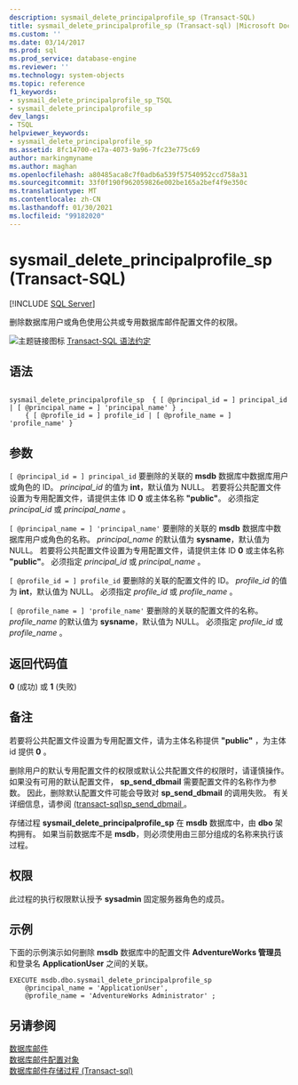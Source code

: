 ```yaml
---
description: sysmail_delete_principalprofile_sp (Transact-SQL)
title: sysmail_delete_principalprofile_sp (Transact-sql) |Microsoft Docs
ms.custom: ''
ms.date: 03/14/2017
ms.prod: sql
ms.prod_service: database-engine
ms.reviewer: ''
ms.technology: system-objects
ms.topic: reference
f1_keywords:
- sysmail_delete_principalprofile_sp_TSQL
- sysmail_delete_principalprofile_sp
dev_langs:
- TSQL
helpviewer_keywords:
- sysmail_delete_principalprofile_sp
ms.assetid: 8fc14700-e17a-4073-9a96-7fc23e775c69
author: markingmyname
ms.author: maghan
ms.openlocfilehash: a80485aca8c7f0adb6a539f57540952ccd758a31
ms.sourcegitcommit: 33f0f190f962059826e002be165a2bef4f9e350c
ms.translationtype: MT
ms.contentlocale: zh-CN
ms.lasthandoff: 01/30/2021
ms.locfileid: "99182020"
---
```

# <a name="sysmail_delete_principalprofile_sp-transact-sql"></a>sysmail_delete_principalprofile_sp (Transact-SQL)
[!INCLUDE [SQL Server](../../includes/applies-to-version/sqlserver.md)]

  删除数据库用户或角色使用公共或专用数据库邮件配置文件的权限。  
  
 ![主题链接图标](../../database-engine/configure-windows/media/topic-link.gif "“主题链接”图标") [Transact-SQL 语法约定](../../t-sql/language-elements/transact-sql-syntax-conventions-transact-sql.md)  
  
## <a name="syntax"></a>语法  
  
```  
  
sysmail_delete_principalprofile_sp  { [ @principal_id = ] principal_id | [ @principal_name = ] 'principal_name' } ,  
    { [ @profile_id = ] profile_id | [ @profile_name = ] 'profile_name' }  
```  
  
## <a name="arguments"></a>参数  
`[ @principal_id = ] principal_id` 要删除的关联的 **msdb** 数据库中数据库用户或角色的 ID。 *principal_id* 的值为 **int**，默认值为 NULL。 若要将公共配置文件设置为专用配置文件，请提供主体 ID **0** 或主体名称 **"public"**。 必须指定 *principal_id* 或 *principal_name* 。  
  
`[ @principal_name = ] 'principal_name'` 要删除的关联的 **msdb** 数据库中数据库用户或角色的名称。 *principal_name* 的默认值为 **sysname**，默认值为 NULL。 若要将公共配置文件设置为专用配置文件，请提供主体 ID **0** 或主体名称 **"public"**。 必须指定 *principal_id* 或 *principal_name* 。  
  
`[ @profile_id = ] profile_id` 要删除的关联的配置文件的 ID。 *profile_id* 的值为 **int**，默认值为 NULL。 必须指定 *profile_id* 或 *profile_name* 。  
  
`[ @profile_name = ] 'profile_name'` 要删除的关联的配置文件的名称。 *profile_name* 的默认值为 **sysname**，默认值为 NULL。 必须指定 *profile_id* 或 *profile_name* 。  
  
## <a name="return-code-values"></a>返回代码值  
 **0** (成功) 或 **1** (失败)   
  
## <a name="remarks"></a>备注  
 若要将公共配置文件设置为专用配置文件，请为主体名称提供 **"public"** ，为主体 id 提供 **0** 。  
  
 删除用户的默认专用配置文件的权限或默认公共配置文件的权限时，请谨慎操作。 如果没有可用的默认配置文件， **sp_send_dbmail** 需要配置文件的名称作为参数。 因此，删除默认配置文件可能会导致对 **sp_send_dbmail** 的调用失败。 有关详细信息，请参阅 [&#40;transact-sql&#41;sp_send_dbmail ](../../relational-databases/system-stored-procedures/sp-send-dbmail-transact-sql.md)。  
  
 存储过程 **sysmail_delete_principalprofile_sp** 在 **msdb** 数据库中，由 **dbo** 架构拥有。 如果当前数据库不是 **msdb**，则必须使用由三部分组成的名称来执行该过程。  
  
## <a name="permissions"></a>权限  
 此过程的执行权限默认授予 **sysadmin** 固定服务器角色的成员。  
  
## <a name="examples"></a>示例  
 下面的示例演示如何删除 **msdb** 数据库中的配置文件 **AdventureWorks 管理员** 和登录名 **ApplicationUser** 之间的关联。  
  
```  
EXECUTE msdb.dbo.sysmail_delete_principalprofile_sp  
    @principal_name = 'ApplicationUser',  
    @profile_name = 'AdventureWorks Administrator' ;  
```  
  
## <a name="see-also"></a>另请参阅  
 [数据库邮件](../../relational-databases/database-mail/database-mail.md)   
 [数据库邮件配置对象](../../relational-databases/database-mail/database-mail-configuration-objects.md)   
 [数据库邮件存储过程 &#40;Transact-sql&#41;](../../relational-databases/system-stored-procedures/database-mail-stored-procedures-transact-sql.md)  
  
  
